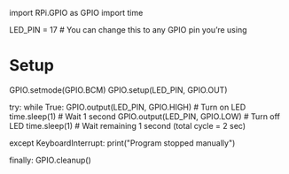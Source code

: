import RPi.GPIO as GPIO
import time

LED_PIN = 17  # You can change this to any GPIO pin you’re using

# Setup
GPIO.setmode(GPIO.BCM)
GPIO.setup(LED_PIN, GPIO.OUT)

try:
    while True:
        GPIO.output(LED_PIN, GPIO.HIGH)  # Turn on LED
        time.sleep(1)                    # Wait 1 second
        GPIO.output(LED_PIN, GPIO.LOW)   # Turn off LED
        time.sleep(1)                    # Wait remaining 1 second (total cycle = 2 sec)

except KeyboardInterrupt:
    print("Program stopped manually")

finally:
    GPIO.cleanup()

